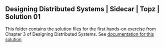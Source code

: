 ## Designing Distributed Systems | Sidecar | Topz | Solution 01
This folder contains the solution files for the first hands-on exercise from Chapter 3 of Designing Distributed Systems.
See [documentation for this solution][docs]

[designing-distributed-systems]: https://learning.oreilly.com/library/view/designing-distributed-systems/9781098156343/

[docs]: https://iaindavis.dev/study/2024/11/2/2024-11-2-designing-distributed-systems-sidecar-topz/designing-distributed-systems-sidecar-topz
